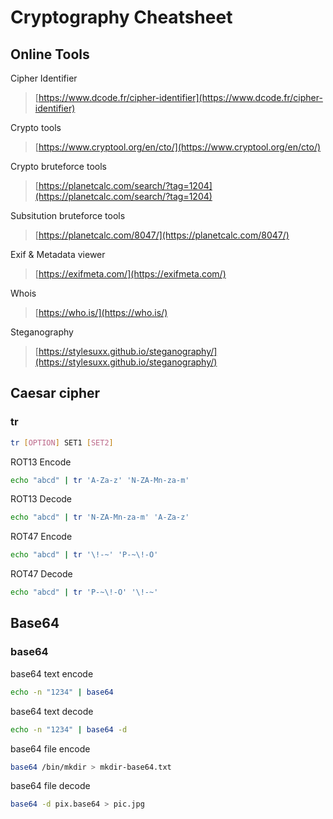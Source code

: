 # Cryptography Cheatsheet

## Online Tools

Cipher Identifier

> [https://www.dcode.fr/cipher-identifier](https://www.dcode.fr/cipher-identifier)

Crypto tools

> [https://www.cryptool.org/en/cto/](https://www.cryptool.org/en/cto/)

Crypto bruteforce tools

> [https://planetcalc.com/search/?tag=1204](https://planetcalc.com/search/?tag=1204)

Subsitution bruteforce tools

> [https://planetcalc.com/8047/](https://planetcalc.com/8047/)

Exif & Metadata viewer

> [https://exifmeta.com/](https://exifmeta.com/)

Whois

> [https://who.is/](https://who.is/)

Steganography
> [https://stylesuxx.github.io/steganography/](https://stylesuxx.github.io/steganography/)

## Caesar cipher

### tr

```bash
tr [OPTION] SET1 [SET2]
```

ROT13 Encode

```bash
echo "abcd" | tr 'A-Za-z' 'N-ZA-Mn-za-m'
```

ROT13 Decode

```bash
echo "abcd" | tr 'N-ZA-Mn-za-m' 'A-Za-z' 
```

ROT47 Encode

```bash
echo "abcd" | tr '\!-~' 'P-~\!-O'
```

ROT47 Decode

```bash
echo "abcd" | tr 'P-~\!-O' '\!-~' 
```

## Base64

### base64

base64 text encode

```bash
echo -n "1234" | base64
```

base64 text decode

```bash
echo -n "1234" | base64 -d 
```

base64 file encode

```bash
base64 /bin/mkdir > mkdir-base64.txt
```

base64 file decode

```bash
base64 -d pix.base64 > pic.jpg
```
